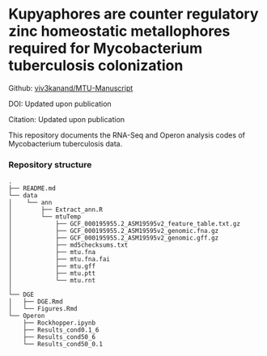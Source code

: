 # Kupyaphores are counter regulatory zinc homeostatic metallophores required for Mycobacterium tuberculosis colonization

Github: [viv3kanand/MTU-Manuscript](https://github.com/viv3kanand/MTU-Manuscript)

DOI: Updated upon publication

Citation: Updated upon publication

This repository documents the RNA-Seq and Operon analysis codes of Mycobacterium tuberculosis data.

### Repository structure
```
.
├── README.md
└── data
│    └── ann
│        ├── Extract_ann.R
│        └── mtuTemp
│            ├── GCF_000195955.2_ASM19595v2_feature_table.txt.gz
│            ├── GCF_000195955.2_ASM19595v2_genomic.fna.gz
│            ├── GCF_000195955.2_ASM19595v2_genomic.gff.gz
│            ├── md5checksums.txt
│            ├── mtu.fna
│            ├── mtu.fna.fai
│            ├── mtu.gff
│            ├── mtu.ptt
│            └── mtu.rnt
│
└── DGE
│   ├── DGE.Rmd
│   └── Figures.Rmd
└── Operon
    ├── Rockhopper.ipynb
    ├── Results_cond0.1_6
    ├── Results_cond50_6
    └── Results_cond50_0.1
```
